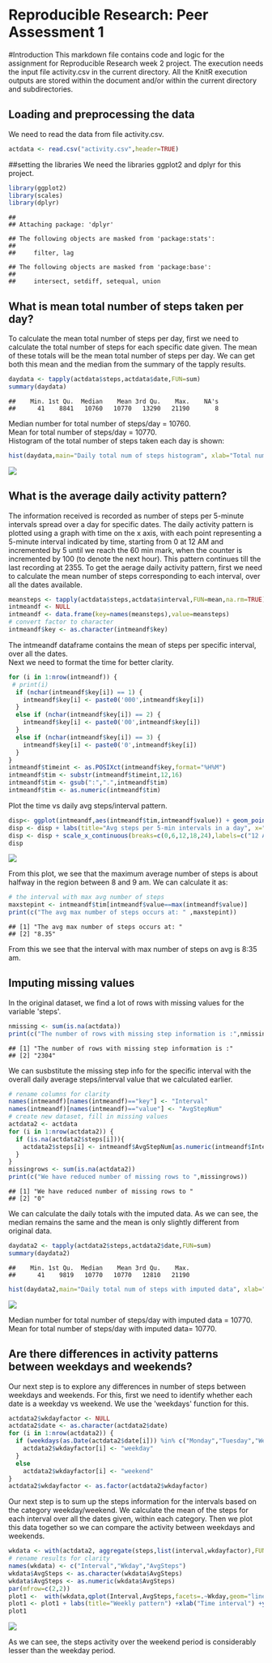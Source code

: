# Reproducible Research: Peer Assessment 1
  
#Introduction 
This markdown file contains code and logic for the assignment for Reproducible Research week 2 project. The execution needs the input file activity.csv in the current directory. All the KnitR execution outputs are stored within the document and/or within the current directory and subdirectories.


## Loading and preprocessing the data
We need to read the data from file activity.csv. 

```r
actdata <- read.csv("activity.csv",header=TRUE)
```
##setting the libraries
We need the libraries ggplot2 and dplyr for this project.

```r
library(ggplot2)
library(scales)
library(dplyr)
```

```
## 
## Attaching package: 'dplyr'
```

```
## The following objects are masked from 'package:stats':
## 
##     filter, lag
```

```
## The following objects are masked from 'package:base':
## 
##     intersect, setdiff, setequal, union
```
## What is mean total number of steps taken per day?
To calculate the mean total number of steps per day, first we need to calculate the total number of steps for each specific date given. The mean of these totals will be the mean total number of steps per day. We can get both this mean and the median from the summary of the tapply results. 

```r
daydata <- tapply(actdata$steps,actdata$date,FUN=sum)
summary(daydata)
```

```
##    Min. 1st Qu.  Median    Mean 3rd Qu.    Max.    NA's 
##      41    8841   10760   10770   13290   21190       8
```
Median number for total number of steps/day = 10760.  
Mean for total number of steps/day = 10770.  
Histogram of the total number of steps taken each day is shown:

```r
hist(daydata,main="Daily total num of steps histogram", xlab="Total number of steps")
```

![](PA1_template_files/figure-html/unnamed-chunk-4-1.png)<!-- -->
    
## What is the average daily activity pattern?
The information received is recorded as number of steps per 5-minute intervals spread over a day for specific dates. 
The daily activity pattern is plotted using a graph with time on the x axis, with each point representing a 5-minute interval indicated by time, starting from 0 at 12 AM and incremented by 5 until we reach the 60 min mark, when the counter is incremented by 100 (to denote the next  hour). This pattern continues till the last recording at 2355. 
To get the aerage daily activity pattern, first we need to calculate the mean number of steps corresponding to each interval, over all the dates available.

```r
meansteps <- tapply(actdata$steps,actdata$interval,FUN=mean,na.rm=TRUE)
intmeandf <- NULL
intmeandf <- data.frame(key=names(meansteps),value=meansteps)
# convert factor to character
intmeandf$key <- as.character(intmeandf$key)
```
The intmeandf dataframe contains the mean of steps per specific interval, over all the dates.  
Next we need to format the time for better clarity.  

```r
for (i in 1:nrow(intmeandf)) {
 # print(i)
  if (nchar(intmeandf$key[i]) == 1) {
    intmeandf$key[i] <- paste0('000',intmeandf$key[i]) 
  }
  else if (nchar(intmeandf$key[i]) == 2) {
    intmeandf$key[i] <- paste0('00',intmeandf$key[i]) 
  }
  else if (nchar(intmeandf$key[i]) == 3) {
    intmeandf$key[i] <- paste0('0',intmeandf$key[i]) 
  }
}
intmeandf$timeint <- as.POSIXct(intmeandf$key,format="%H%M") 
intmeandf$tim <- substr(intmeandf$timeint,12,16)
intmeandf$tim <- gsub(":",".",intmeandf$tim)
intmeandf$tim <- as.numeric(intmeandf$tim)
```
Plot the time vs daily avg steps/interval pattern.

```r
disp<- ggplot(intmeandf,aes(intmeandf$tim,intmeandf$value)) + geom_point() + geom_line()
disp <- disp + labs(title="Avg steps per 5-min intervals in a day", x="Time intervals in a day",y="Avg number of steps")
disp <- disp + scale_x_continuous(breaks=c(0,6,12,18,24),labels=c("12 AM","6 AM","12 NN","6 PM","12 AM"))
disp
```

![](PA1_template_files/figure-html/unnamed-chunk-7-1.png)<!-- -->
  
From this plot, we see that the maximum average number of steps is about halfway in the region between 8 and 9 am. We can calculate it as:

```r
# the interval with max avg number of steps
maxstepint <- intmeandf$tim[intmeandf$value==max(intmeandf$value)]
print(c("The avg max number of steps occurs at: " ,maxstepint))
```

```
## [1] "The avg max number of steps occurs at: "
## [2] "8.35"
```
From this we see that the interval with max number of steps on avg is 8:35 am.     

## Imputing missing values   
In the original dataset, we find a lot of rows with missing values for the variable 'steps'. 

```r
nmissing <- sum(is.na(actdata))
print(c("The number of rows with missing step information is :",nmissing))
```

```
## [1] "The number of rows with missing step information is :"
## [2] "2304"
```
We can susbstitute  the missing step info for the specific interval with the overall daily average steps/interval value that we calculated earlier.  

```r
# rename columns for clarity
names(intmeandf)[names(intmeandf)=="key"] <- "Interval"
names(intmeandf)[names(intmeandf)=="value"] <- "AvgStepNum"
# create new dataset, fill in missing values
actdata2 <- actdata
for (i in 1:nrow(actdata2)) {
  if (is.na(actdata2$steps[i])){
    actdata2$steps[i] <- intmeandf$AvgStepNum[as.numeric(intmeandf$Interval)==actdata2$interval[i]]
  }
}
missingrows <- sum(is.na(actdata2))
print(c("We have reduced number of missing rows to ",missingrows))
```

```
## [1] "We have reduced number of missing rows to "
## [2] "0"
```
We can calculate the daily totals  with the imputed data. As we can see, the median remains the same and the mean is only slightly different from original data. 

```r
daydata2 <- tapply(actdata2$steps,actdata2$date,FUN=sum)
summary(daydata2)
```

```
##    Min. 1st Qu.  Median    Mean 3rd Qu.    Max. 
##      41    9819   10770   10770   12810   21190
```

```r
hist(daydata2,main="Daily total num of steps with imputed data", xlab="Total number of steps")
```

![](PA1_template_files/figure-html/unnamed-chunk-11-1.png)<!-- -->
  
Median number for total number of steps/day with imputed data = 10770.  
Mean for total number of steps/day with imputed data= 10770.    

## Are there differences in activity patterns between weekdays and weekends?
Our next step is to explore any differences in number of steps between weekdays and weekends. For this, first we need to identify whether each date is a weekday vs weekend. We use the 'weekdays' function for this.

```r
actdata2$wkdayfactor <- NULL
actdata2$date <- as.character(actdata2$date)
for (i in 1:nrow(actdata2)) {
  if (weekdays(as.Date(actdata2$date[i])) %in% c("Monday","Tuesday","Wednesday","Thursday","Friday")){
    actdata2$wkdayfactor[i] <- "weekday"  
  }
  else
    actdata2$wkdayfactor[i] <- "weekend"
}
actdata2$wkdayfactor <- as.factor(actdata2$wkdayfactor)
```
Our next step is to sum up the steps information for the intervals based on the category weekday/weekend. We calculate the mean of the steps for each interval over all the dates given, within each category. Then we plot this data together so we can compare the activity between weekdays and weekends.

```r
wkdata <- with(actdata2, aggregate(steps,list(interval,wkdayfactor),FUN=mean))
# rename results for clarity
names(wkdata) <- c("Interval","Wkday","AvgSteps")
wkdata$AvgSteps <- as.character(wkdata$AvgSteps)
wkdata$AvgSteps <- as.numeric(wkdata$AvgSteps)
par(mfrow=c(2,2))
plot1 <-  with(wkdata,qplot(Interval,AvgSteps,facets=.~Wkday,geom="line"))
plot1 <- plot1 + labs(title="Weekly pattern") +xlab("Time interval") +ylab("Avg steps/interval")
plot1
```

![](PA1_template_files/figure-html/unnamed-chunk-13-1.png)<!-- -->
  
As we can see, the steps activity over the weekend period is considerably lesser than the weekday period.  
